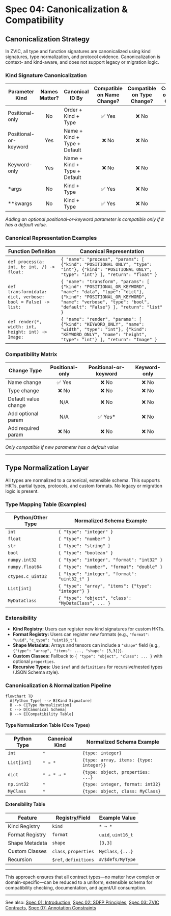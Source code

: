 
# Spec 04: Canonicalization & Compatibility

## Canonicalization Strategy

In ZVIC, all type and function signatures are canonicalized using kind signatures, type normalization, and protocol evidence. Canonicalization is context- and kind-aware, and does not support legacy or migration logic.

### Kind Signature Canonicalization

| Parameter Kind           | Names Matter? | Canonical ID By           | Compatible on Name Change? | Compatible on Type Change? | Compatible on Default Change? |
|-------------------------|:-------------:|---------------------------|:--------------------------:|:--------------------------:|:-----------------------------:|
| Positional-only         | No            | Order + Kind + Type       | ✅ Yes                     | ❌ No                      | N/A                           |
| Positional-or-keyword   | Yes           | Name + Kind + Type + Default | ❌ No                  | ❌ No                      | ❌ No                         |
| Keyword-only            | Yes           | Name + Kind + Type + Default | ❌ No                  | ❌ No                      | ❌ No                         |
| *args                   | No            | Kind + Type               | ✅ Yes                     | ❌ No                      | N/A                           |
| **kwargs                | No            | Kind + Type               | ✅ Yes                     | ❌ No                      | N/A                           |

*Adding an optional positional-or-keyword parameter is compatible only if it has a default value.*

### Canonical Representation Examples

| Function Definition | Canonical Representation |
|---------------------|-------------------------|
| `def process(a: int, b: int, /) -> float:` | `{ "name": "process", "params": [ {"kind": "POSITIONAL_ONLY", "type": "int"}, {"kind": "POSITIONAL_ONLY", "type": "int"} ], "return": "float" }` |
| `def transform(data: dict, verbose: bool = False) -> list:` | `{ "name": "transform", "params": [ {"kind": "POSITIONAL_OR_KEYWORD", "name": "data", "type": "dict"}, {"kind": "POSITIONAL_OR_KEYWORD", "name": "verbose", "type": "bool", "default": "False"} ], "return": "list" }` |
| `def render(*, width: int, height: int) -> Image:` | `{ "name": "render", "params": [ {"kind": "KEYWORD_ONLY", "name": "width", "type": "int"}, {"kind": "KEYWORD_ONLY", "name": "height", "type": "int"} ], "return": "Image" }` |

### Compatibility Matrix

| Change Type                | Positional-only | Positional-or-keyword | Keyword-only |
|----------------------------|:--------------:|:---------------------:|:------------:|
| Name change                | ✅ Yes         | ❌ No                 | ❌ No        |
| Type change                | ❌ No          | ❌ No                 | ❌ No        |
| Default value change       | N/A            | ❌ No                 | ❌ No        |
| Add optional param         | N/A            | ✅ Yes*               | ❌ No        |
| Add required param         | ❌ No          | ❌ No                 | ❌ No        |

*Only compatible if new parameter has a default value*

---

## Type Normalization Layer

All types are normalized to a canonical, extensible schema. This supports HKTs, partial types, protocols, and custom formats. No legacy or migration logic is present.

### Type Mapping Table (Examples)

| Python/Other Type         | Normalized Schema Example                                 |
|--------------------------|----------------------------------------------------------|
| `int`                    | `{ "type": "integer" }`                                 |
| `float`                  | `{ "type": "number" }`                                  |
| `str`                    | `{ "type": "string" }`                                  |
| `bool`                   | `{ "type": "boolean" }`                                 |
| `numpy.int32`            | `{ "type": "integer", "format": "int32" }`             |
| `numpy.float64`          | `{ "type": "number", "format": "double" }`             |
| `ctypes.c_uint32`        | `{ "type": "integer", "format": "uint32_t" }`           |
| `List[int]`              | `{ "type": "array", "items": {"type": "integer"} }`    |
| `MyDataClass`            | `{ "type": "object", "class": "MyDataClass", ... }`     |

### Extensibility
- **Kind Registry:** Users can register new kind signatures for custom HKTs.
- **Format Registry:** Users can register new formats (e.g., `"format": "uuid"`, `"c_type": "uint16_t"`).
- **Shape Metadata:** Arrays and tensors can include a `"shape"` field (e.g., `{"type": "array", "items": ..., "shape": [3,3]}`).
- **Custom Classes:** Fallback to `{ "type": "object", "class": ... }` with optional `properties`.
- **Recursive Types:** Use `$ref` and `definitions` for recursive/nested types (JSON Schema style).


### Canonicalization & Normalization Pipeline

```mermaid
flowchart TD
  A[Python Type] --> B[Kind Signature]
  B --> C[Type Normalization]
  C --> D[Canonical Schema]
  D --> E[Compatibility Table]
```

#### Type Normalization Table (Core Types)

| Python Type         | Canonical Kind | Normalized Schema Example           |
|--------------------|---------------|-------------------------------------|
| `int`              | `*`           | `{type: integer}`                   |
| `List[int]`        | `* → *`       | `{type: array, items: {type: integer}}` |
| `dict`             | `* → * → *`   | `{type: object, properties: ...}`   |
| `np.int32`         | `*`           | `{type: integer, format: int32}`    |
| `MyClass`          | `*`           | `{type: object, class: MyClass}`    |

#### Extensibility Table

| Feature         | Registry/Field         | Example Value                |
|-----------------|------------------------|------------------------------|
| Kind Registry   | `kind`                 | `* → *`                      |
| Format Registry | `format`               | `uuid`, `uint16_t`           |
| Shape Metadata  | `shape`                | `[3,3]`                      |
| Custom Classes  | `class`, `properties`  | `MyClass`, `{...}`           |
| Recursion       | `$ref`, `definitions`  | `#/$defs/MyType`             |

---

This approach ensures that all contract types—no matter how complex or domain-specific—can be reduced to a uniform, extensible schema for compatibility checking, documentation, and agent/UI consumption.

---

See also: [Spec 01: Introduction](spec-01-Introduction.md), [Spec 02: SDFP Principles](spec-02-SDFP-Principles.md), [Spec 03: ZVIC Contracts](spec-03-ZVIC-Contracts.md), [Spec 07: Annotation Constraints](spec-07-Annotation-Constraints.md)
